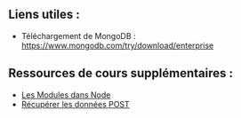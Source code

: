 ## Liens utiles :

- Téléchargement de MongoDB : https://www.mongodb.com/try/download/enterprise

## Ressources de cours supplémentaires :

- [Les Modules dans Node](./ressources/Les%20Modules%20dans%20Node.md)
- [Récupérer les données POST](./ressources/Récupérer%20les%20données%20POST.md)
